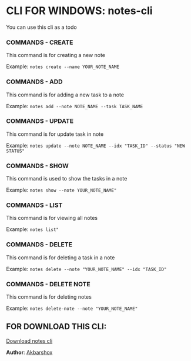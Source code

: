 # CLI FOR WINDOWS: notes-cli
You can use this cli as a todo


### COMMANDS - CREATE
This command is for creating a new note

Example: 
`notes create --name YOUR_NOTE_NAME`


### COMMANDS - ADD
This command is for adding a new task to a note

Example: 
`notes add --note NOTE_NAME --task TASK_NAME`


### COMMANDS - UPDATE
This command is for update task in note

Example: 
`notes update --note NOTE_NAME --idx "TASK_ID" --status "NEW STATUS"`


### COMMANDS - SHOW
This command is used to show the tasks in a note

Example: 
`notes show --note YOUR_NOTE_NAME"`


### COMMANDS - LIST
This command is for viewing all notes

Example: 
`notes list"`


### COMMANDS - DELETE
This command is for deleting a task in a note

Example: 
`notes delete --note "YOUR_NOTE_NAME" --idx "TASK_ID"`


### COMMANDS - DELETE NOTE
This command is for deleting notes

Example: 
`notes delete-note --note "YOUR_NOTE_NAME"`


## FOR DOWNLOAD THIS CLI:
[Download notes cli](https://t.me/akbarshoxs_blog/220)


**Author**: [Akbarshox](https://t.me/coscli)